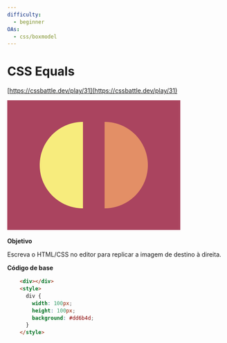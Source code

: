 ```yaml
---
difficulty:
  - beginner
OAs:
  - css/boxmodel
---
```


# CSS Equals

[https://cssbattle.dev/play/31](https://cssbattle.dev/play/31)

![CSS Equals](css-equals.png)

__Objetivo__

Escreva o HTML/CSS no editor para replicar a imagem de destino à direita.

__Código de base__

```html
    <div></div>
    <style>
      div {
        width: 100px;
        height: 100px;
        background: #dd6b4d;
      }
    </style>
```
